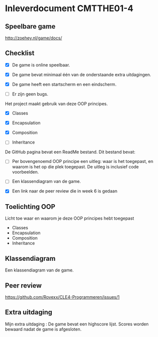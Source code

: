 # Inleverdocument CMTTHE01-4


## Speelbare game

http://zoehey.nl/game/docs/

## Checklist

- [x] De game is online speelbaar. 

- [x] De game bevat minimaal één van de onderstaande extra uitdagingen. 

- [x] De game heeft een startscherm en een eindscherm. 

- [ ] Er zijn geen bugs. 

Het project maakt gebruik van deze OOP principes. 

- [x] Classes 

- [x] Encapsulation 

- [x] Composition 

- [ ] Inheritance 

De GitHub pagina bevat een ReadMe bestand. Dit bestand bevat: 

- [ ] Per bovengenoemd OOP principe een uitleg: waar is het toegepast, en waarom is het op die plek toegepast. De uitleg is inclusief code voorbeelden. 

- [ ] Een klassendiagram van de game. 

- [x] Een link naar de peer review die in week 6 is gedaan

## Toelichting OOP 

Licht toe waar en waarom je deze OOP principes hebt toegepast

- Classes
- Encapsulation 
- Composition
- Inheritance

## Klassendiagram

Een klassendiagram van de game.

## Peer review

https://github.com/Rovexx/CLE4-Programmeren/issues/1

## Extra uitdaging

Mijn extra uitdaging : De game bevat een highscore lijst. Scores worden bewaard nadat de game is afgesloten.

